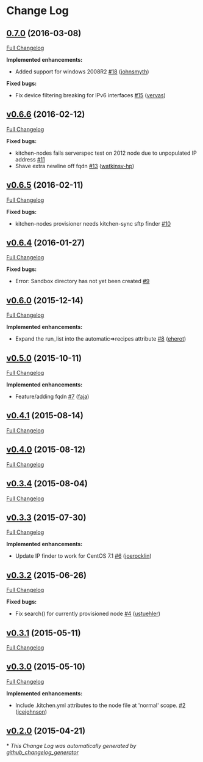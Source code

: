 # Change Log

## [0.7.0](https://github.com/mwrock/kitchen-nodes/tree/0.7.0) (2016-03-08)
[Full Changelog](https://github.com/mwrock/kitchen-nodes/compare/v0.6.6...0.7.0)

**Implemented enhancements:**

- Added support for windows 2008R2 [\#18](https://github.com/mwrock/kitchen-nodes/pull/18) ([johnsmyth](https://github.com/johnsmyth))

**Fixed bugs:**

- Fix device filtering breaking for IPv6 interfaces [\#15](https://github.com/mwrock/kitchen-nodes/pull/15) ([vervas](https://github.com/vervas))

## [v0.6.6](https://github.com/mwrock/kitchen-nodes/tree/v0.6.6) (2016-02-12)
[Full Changelog](https://github.com/mwrock/kitchen-nodes/compare/v0.6.5...v0.6.6)

**Fixed bugs:**

- kitchen-nodes fails serverspec test on 2012 node due to unpopulated IP address [\#11](https://github.com/mwrock/kitchen-nodes/issues/11)
- Shave extra newline off fqdn [\#13](https://github.com/mwrock/kitchen-nodes/pull/13) ([watkinsv-hp](https://github.com/watkinsv-hp))

## [v0.6.5](https://github.com/mwrock/kitchen-nodes/tree/v0.6.5) (2016-02-11)
[Full Changelog](https://github.com/mwrock/kitchen-nodes/compare/v0.6.4...v0.6.5)

**Fixed bugs:**

- kitchen-nodes provisioner needs kitchen-sync sftp finder [\#10](https://github.com/mwrock/kitchen-nodes/issues/10)

## [v0.6.4](https://github.com/mwrock/kitchen-nodes/tree/v0.6.4) (2016-01-27)
[Full Changelog](https://github.com/mwrock/kitchen-nodes/compare/v0.6.0...v0.6.4)

**Fixed bugs:**

- Error: Sandbox directory has not yet been created [\#9](https://github.com/mwrock/kitchen-nodes/issues/9)

## [v0.6.0](https://github.com/mwrock/kitchen-nodes/tree/v0.6.0) (2015-12-14)
[Full Changelog](https://github.com/mwrock/kitchen-nodes/compare/v0.5.0...v0.6.0)

**Implemented enhancements:**

- Expand the run\_list into the automatic=\>recipes attribute [\#8](https://github.com/mwrock/kitchen-nodes/pull/8) ([eherot](https://github.com/eherot))

## [v0.5.0](https://github.com/mwrock/kitchen-nodes/tree/v0.5.0) (2015-10-11)
[Full Changelog](https://github.com/mwrock/kitchen-nodes/compare/v0.4.1...v0.5.0)

**Implemented enhancements:**

- Feature/adding fqdn [\#7](https://github.com/mwrock/kitchen-nodes/pull/7) ([faja](https://github.com/faja))

## [v0.4.1](https://github.com/mwrock/kitchen-nodes/tree/v0.4.1) (2015-08-14)
[Full Changelog](https://github.com/mwrock/kitchen-nodes/compare/v0.4.0...v0.4.1)

## [v0.4.0](https://github.com/mwrock/kitchen-nodes/tree/v0.4.0) (2015-08-12)
[Full Changelog](https://github.com/mwrock/kitchen-nodes/compare/v0.3.4...v0.4.0)

## [v0.3.4](https://github.com/mwrock/kitchen-nodes/tree/v0.3.4) (2015-08-04)
[Full Changelog](https://github.com/mwrock/kitchen-nodes/compare/v0.3.3...v0.3.4)

## [v0.3.3](https://github.com/mwrock/kitchen-nodes/tree/v0.3.3) (2015-07-30)
[Full Changelog](https://github.com/mwrock/kitchen-nodes/compare/v0.3.2...v0.3.3)

**Implemented enhancements:**

- Update IP finder to work for CentOS 7.1 [\#6](https://github.com/mwrock/kitchen-nodes/pull/6) ([joerocklin](https://github.com/joerocklin))

## [v0.3.2](https://github.com/mwrock/kitchen-nodes/tree/v0.3.2) (2015-06-26)
[Full Changelog](https://github.com/mwrock/kitchen-nodes/compare/v0.3.1...v0.3.2)

**Fixed bugs:**

- Fix search\(\) for currently provisioned node [\#4](https://github.com/mwrock/kitchen-nodes/pull/4) ([ustuehler](https://github.com/ustuehler))

## [v0.3.1](https://github.com/mwrock/kitchen-nodes/tree/v0.3.1) (2015-05-11)
[Full Changelog](https://github.com/mwrock/kitchen-nodes/compare/v0.3.0...v0.3.1)

## [v0.3.0](https://github.com/mwrock/kitchen-nodes/tree/v0.3.0) (2015-05-10)
[Full Changelog](https://github.com/mwrock/kitchen-nodes/compare/v0.2.0...v0.3.0)

**Implemented enhancements:**

- Include .kitchen.yml attributes to the node file at 'normal' scope. [\#2](https://github.com/mwrock/kitchen-nodes/pull/2) ([jcejohnson](https://github.com/jcejohnson))

## [v0.2.0](https://github.com/mwrock/kitchen-nodes/tree/v0.2.0) (2015-04-21)


\* *This Change Log was automatically generated by [github_changelog_generator](https://github.com/skywinder/Github-Changelog-Generator)*